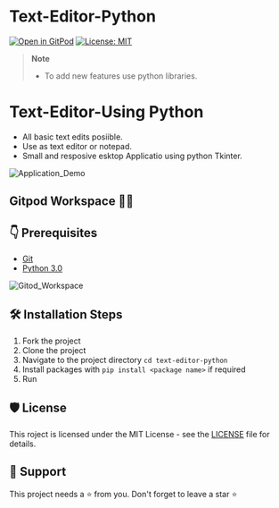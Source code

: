 # Text-Editor-Python
[![Open in GitPod](https://img.shields.io/badge/Gitpod-Ready--to--Code-blue?logo=gitpod)](https://ganeshpatil-texteditorp-2ocoupevqmp.ws-us63.gitpod.io/)
[![License: MIT](https://img.shields.io/badge/License-MIT-yellow.svg)](https://opensource.org/licenses/MIT) 

> **Note**
>
> - To add new features use python libraries.

# Text-Editor-Using Python


- All basic text edits posiible.
- Use as text editor or notepad. 
- Small and resposive esktop Applicatio using python Tkinter.

![Application_Demo](https://user-images.githubusercontent.com/59861179/188302863-f8c76783-cd33-4d45-8d78-d6edaaac0b39.gif)


## Gitpod Workspace 👨‍💻


## 👇 Prerequisites
- [Git](https://git-scm.com/downloads)
- [Python 3.0](https://www.python.org/)

![Gitod_Workspace](https://user-images.githubusercontent.com/59861179/188303095-f4b5455e-d6c0-4ad0-bab8-09d89af95eec.gif)

## 🛠️ Installation Steps

1. Fork the project
2. Clone the project
3. Navigate to the project directory `cd text-editor-python`
4. Install packages with `pip install <package name>` if required
5. Run 

## 🛡️ License

This roject is licensed under the MIT License - see the [LICENSE](https://opensource.org/licenses/MIT) file for details.

## 🙏 Support

This project needs a ⭐️ from you. Don't forget to leave a star ⭐️

